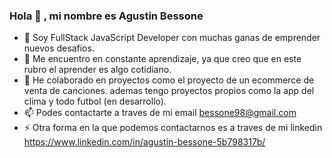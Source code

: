 ### Hola 👋 , mi nombre es Agustin Bessone

<!--
**AgustinBessone32/AgustinBessone32** is a ✨ _special_ ✨ repository because its `README.md` (this file) appears on your GitHub profile.

Here are some ideas to get you started:

- 🔭 I’m currently working on ...
- 🌱 I’m currently learning ...
- 👯 I’m looking to collaborate on ...
- 🤔 I’m looking for help with ...
- 💬 Ask me about ...
- 📫 How to reach me: ...
- 😄 Pronouns: ...
- ⚡ Fun fact: ...
-->
- 🌱 Soy FullStack JavaScript Developer con muchas ganas de emprender nuevos desafios.
- 🔭 Me encuentro en constante aprendizaje, ya que creo que en este rubro el aprender es algo cotidiano.
- 👯 He colaborado en proyectos como el proyecto de un ecommerce de venta de canciones. ademas tengo proyectos propios como la app del clima y todo futbol (en desarrollo).
- 📫 Podes contactarte a traves de mi email bessone98@gmail.com
- ⚡ Otra forma en la que podemos contactarnos es a traves de mi linkedin https://www.linkedin.com/in/agustin-bessone-5b798317b/
